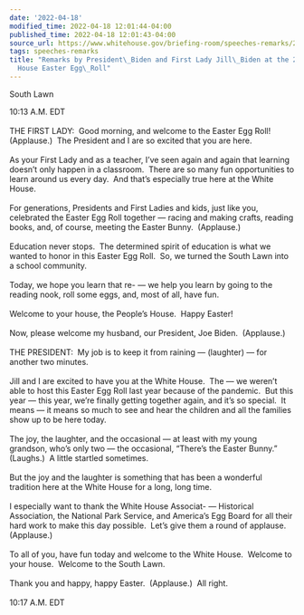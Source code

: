 ```yaml
---
date: '2022-04-18'
modified_time: 2022-04-18 12:01:44-04:00
published_time: 2022-04-18 12:01:43-04:00
source_url: https://www.whitehouse.gov/briefing-room/speeches-remarks/2022/04/18/remarks-by-president-biden-and-first-lady-jill-biden-at-the-2022-white-house-easter-egg-roll/
tags: speeches-remarks
title: "Remarks by President\_Biden and First Lady Jill\_Biden at the 2022 White\_\
  House Easter Egg\_Roll"
---
```

 
South Lawn

10:13 A.M. EDT  
   
THE FIRST LADY:  Good morning, and welcome to the Easter Egg Roll! 
(Applause.)  The President and I are so excited that you are here.   
   
As your First Lady and as a teacher, I’ve seen again and again that
learning doesn’t only happen in a classroom.  There are so many fun
opportunities to learn around us every day.  And that’s especially true
here at the White House.   
   
For generations, Presidents and First Ladies and kids, just like you,
celebrated the Easter Egg Roll together — racing and making crafts,
reading books, and, of course, meeting the Easter Bunny.  (Applause.)   
   
Education never stops.  The determined spirit of education is what we
wanted to honor in this Easter Egg Roll.  So, we turned the South Lawn
into a school community.  
   
Today, we hope you learn that re- — we help you learn by going to the
reading nook, roll some eggs, and, most of all, have fun.  
   
Welcome to your house, the People’s House.  Happy Easter!  
   
Now, please welcome my husband, our President, Joe Biden. 
(Applause.)   
   
THE PRESIDENT:  My job is to keep it from raining — (laughter) — for
another two minutes.   
   
Jill and I are excited to have you at the White House.  The — we weren’t
able to host this Easter Egg Roll last year because of the pandemic. 
But this year — this year, we’re finally getting together again, and
it’s so special.  It means — it means so much to see and hear the
children and all the families show up to be here today.  
   
The joy, the laughter, and the occasional — at least with my young
grandson, who’s only two — the occasional, “There’s the Easter Bunny.” 
(Laughs.)  A little startled sometimes.   
   
But the joy and the laughter is something that has been a wonderful
tradition here at the White House for a long, long time.  
   
I especially want to thank the White House Associat- — Historical
Association, the National Park Service, and America’s Egg Board for all
their hard work to make this day possible.  Let’s give them a round of
applause.  (Applause.)   
   
To all of you, have fun today and welcome to the White House.  Welcome
to your house.  Welcome to the South Lawn.  
   
Thank you and happy, happy Easter.  (Applause.)  All right.  
   
10:17 A.M. EDT
